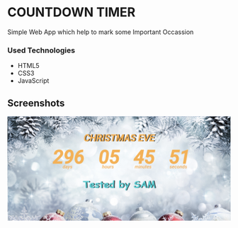 <h1>COUNTDOWN TIMER</h1>

<p>Simple Web App which help to mark some Important Occassion</p>

<h3>Used Technologies</h3>
<ul>
  <li>HTML5</li>
  <li>CSS3</li>
  <li>JavaScript</li>
</ul>

## Screenshots

<img src="./images/image.png">

